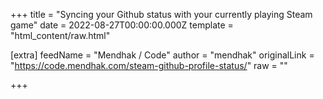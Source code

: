 
+++
title = "Syncing your Github status with your currently playing Steam game"
date = 2022-08-27T00:00:00.000Z
template = "html_content/raw.html"

[extra]
feedName = "Mendhak / Code"
author = "mendhak"
originalLink = "https://code.mendhak.com/steam-github-profile-status/"
raw = ""

+++

